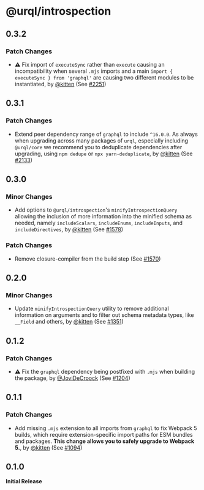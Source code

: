 # @urql/introspection

## 0.3.2

### Patch Changes

- ⚠️ Fix import of `executeSync` rather than `execute` causing an incompatibility when several `.mjs` imports and a main `import { executeSync } from 'graphql'` are causing two different modules to be instantiated, by [@kitten](https://github.com/kitten) (See [#2251](https://github.com/FormidableLabs/urql/pull/2251))

## 0.3.1

### Patch Changes

- Extend peer dependency range of `graphql` to include `^16.0.0`.
  As always when upgrading across many packages of `urql`, especially including `@urql/core` we recommend you to deduplicate dependencies after upgrading, using `npm dedupe` or `npx yarn-deduplicate`, by [@kitten](https://github.com/kitten) (See [#2133](https://github.com/FormidableLabs/urql/pull/2133))

## 0.3.0

### Minor Changes

- Add options to `@urql/introspection`'s `minifyIntrospectionQuery` allowing the inclusion of more
  information into the minified schema as needed, namely `includeScalars`, `includeEnums`,
  `includeInputs`, and `includeDirectives`, by [@kitten](https://github.com/kitten) (See [#1578](https://github.com/FormidableLabs/urql/pull/1578))

### Patch Changes

- Remove closure-compiler from the build step (See [#1570](https://github.com/FormidableLabs/urql/pull/1570))

## 0.2.0

### Minor Changes

- Update `minifyIntrospectionQuery` utility to remove additional information on arguments and to filter out schema metadata types, like `__Field` and others, by [@kitten](https://github.com/kitten) (See [#1351](https://github.com/FormidableLabs/urql/pull/1351))

## 0.1.2

### Patch Changes

- ⚠️ Fix the `graphql` dependency being postfixed with `.mjs` when building the package, by [@JoviDeCroock](https://github.com/JoviDeCroock) (See [#1204](https://github.com/FormidableLabs/urql/pull/1204))

## 0.1.1

### Patch Changes

- Add missing `.mjs` extension to all imports from `graphql` to fix Webpack 5 builds, which require extension-specific import paths for ESM bundles and packages. **This change allows you to safely upgrade to Webpack 5.**, by [@kitten](https://github.com/kitten) (See [#1094](https://github.com/FormidableLabs/urql/pull/1094))

## 0.1.0

**Initial Release**
